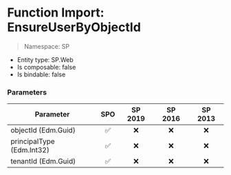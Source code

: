 # Function Import: EnsureUserByObjectId

> Namespace: SP

- Entity type: SP.Web
- Is composable: false
- Is bindable: false

### Parameters

Parameter | SPO | SP 2019 | SP 2016 | SP 2013
----------|:---:|:-------:|:-------:|:-------:
objectId (Edm.Guid) | ✅ | ❌ | ❌ | ❌
principalType (Edm.Int32) | ✅ | ❌ | ❌ | ❌
tenantId (Edm.Guid) | ✅ | ❌ | ❌ | ❌